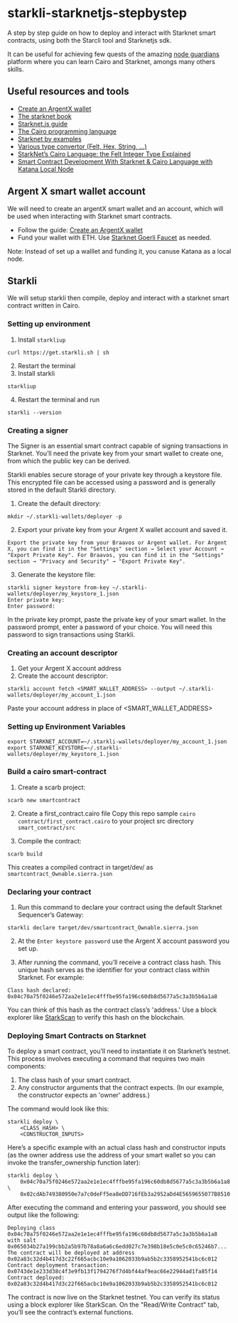 # starkli-starknetjs-stepbystep
A step by step guide on how to deploy and interact with Starknet smart contracts, using both the Starcli tool and Starknetjs sdk.

It can be useful for achieving few quests of the amazing [node guardians](https://nodeguardians.io/) platform where you can learn Cairo and Starknet, amongs many others skills.

## Useful resources and tools

- [Create an ArgentX wallet](https://www.argent.xyz/learn/how-to-create-an-argent-x-wallet/)
- [The starknet book](https://book.starknet.io/chapter_1/environment_setup.html)
- [Starknet.js guide](https://www.starknetjs.com/docs/guides/intro)
- [The Cairo programming language](https://book.cairo-lang.org/title-page.html)
- [Starknet by examples](https://starknet-by-example.voyager.online/starknet-by-example.html)
- [Various type convertor (Felt, Hex, String, ...)](https://www.stark-utils.xyz/converter)
-  [StarkNet’s Cairo Language: the Felt Integer Type Explained](https://www.youtube.com/watch?v=jcrAq71WwSM)
- [Smart Contract Development With Starknet & Cairo Language with Katana Local Node](https://livesoftwaredeveloper.com/articles/8/smart-contract-development-with-starknet-cairo-language-with-katana-local-node)

## Argent X smart wallet account
We will need to create an argentX smart wallet and an account, which will be used when interacting with Starknet smart contracts.

- Follow the guide: [Create an ArgentX wallet](https://www.argent.xyz/learn/how-to-create-an-argent-x-wallet/)
- Fund your wallet with ETH. Use [Starknet Goerli Faucet](https://faucet.goerli.starknet.io/) as needed.

Note: Instead of set up a walllet and funding it, you canuse Katana as a local node.

## Starkli

We will setup starkli then compile, deploy and interact with a starknet smart contract written in Cairo.

### Setting up environment

1. Install `starkliup`
```
curl https://get.starkli.sh | sh
```
2. Restart the terminal
3. Install starkli
```
starkliup
```
4. Restart the terminal and run
```
starkli --version
```

### Creating a signer

The Signer is an essential smart contract capable of signing transactions in Starknet. You’ll need the private key from your smart wallet to create one, from which the public key can be derived.

Starkli enables secure storage of your private key through a keystore file. This encrypted file can be accessed using a password and is generally stored in the default Starkli directory.

1. Create the default directory:
```
mkdir ~/.starkli-wallets/deployer -p
```
2. Export your private key from your Argent X wallet account and saved it.
```
Export the private key from your Braavos or Argent wallet. For Argent X, you can find it in the "Settings" section → Select your Account → "Export Private Key". For Braavos, you can find it in the "Settings" section → "Privacy and Security" → "Export Private Key".
```

3. Generate the keystore file:
```
starkli signer keystore from-key ~/.starkli-wallets/deployer/my_keystore_1.json
Enter private key:
Enter password:
```
In the private key prompt, paste the private key of your smart wallet. In the password prompt, enter a password of your choice. You will need this password to sign transactions using Starkli.

### Creating an account descriptor

1. Get your Argent X account address
2. Create the account descriptor:
```
starkli account fetch <SMART_WALLET_ADDRESS> --output ~/.starkli-wallets/deployer/my_account_1.json
```
Paste your account address in place of <SMART_WALLET_ADDRESS>

### Setting up Environment Variables

```
export STARKNET_ACCOUNT=~/.starkli-wallets/deployer/my_account_1.json
export STARKNET_KEYSTORE=~/.starkli-wallets/deployer/my_keystore_1.json
```

### Build a cairo smart-contract
1. Create a scarb project:
```
scarb new smartcontract
```
2. Create a first_contract.cairo file
Copy this repo sample `cairo contract/first_contract.cairo` to your project src directory `smart_contract/src`

3. Compile the contract:

```
scarb build
```
This creates a compiled contract in target/dev/ as `smartcontract_Ownable.sierra.json`

### Declaring your contract

1. Run this command to declare your contract using the default Starknet Sequencer’s Gateway:

```
starkli declare target/dev/smartcontract_Ownable.sierra.json
```
2. At the `Enter keystore password` use the Argent X account password you set up.

3. After running the command, you’ll receive a contract class hash. This unique hash serves as the identifier for your contract class within Starknet. For example:

```
Class hash declared: 0x04c70a75f0246e572aa2e1e1ec4fffbe95fa196c60db8d5677a5c3a3b5b6a1a8
```

You can think of this hash as the contract class’s 'address.' Use a block explorer like [StarkScan](https://testnet.starkscan.co/class/0x04c70a75f0246e572aa2e1e1ec4fffbe95fa196c60db8d5677a5c3a3b5b6a1a8) to verify this hash on the blockchain.

### Deploying Smart Contracts on Starknet

To deploy a smart contract, you’ll need to instantiate it on Starknet’s testnet. This process involves executing a command that requires two main components:

1. The class hash of your smart contract.
2. Any constructor arguments that the contract expects. (In our example, the constructor expects an 'owner' address.)

The command would look like this:
```
starkli deploy \
    <CLASS_HASH> \
    <CONSTRUCTOR_INPUTS>
```

Here’s a specific example with an actual class hash and constructor inputs (as the owner address use the address of your smart wallet so you can invoke the transfer_ownership function later):
```
starkli deploy \
    0x04c70a75f0246e572aa2e1e1ec4fffbe95fa196c60db8d5677a5c3a3b5b6a1a8 \
    0x02cdAb749380950e7a7c0deFf5ea8eDD716fEb3a2952aDd4E5659655077B8510
```

After executing the command and entering your password, you should see output like the following:

```
Deploying class 0x04c70a75f0246e572aa2e1e1ec4fffbe95fa196c60db8d5677a5c3a3b5b6a1a8 with salt 0x065034b27a199cbb2a5b97b78a8a6a6c6edd027c7e398b18e5c0e5c0c65246b7...
The contract will be deployed at address 0x02a83c32d4b417d3c22f665acbc10e9a1062033b9ab5b2c3358952541bc6c012
Contract deployment transaction: 0x0743de1e233d38c4f3e9fb13f1794276f7d4bf44af9eac66e22944ad1fa85f14
Contract deployed:
0x02a83c32d4b417d3c22f665acbc10e9a1062033b9ab5b2c3358952541bc6c012
```

The contract is now live on the Starknet testnet. You can verify its status using a block explorer like StarkScan. On the "Read/Write Contract" tab, you’ll see the contract’s external functions.